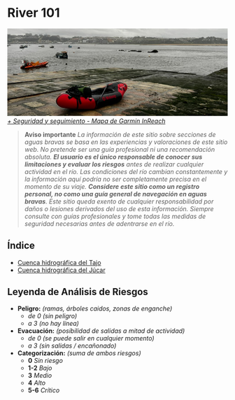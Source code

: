 # River 101
![](./misc/images/portada.jpg)
*[+ Seguridad y seguimiento - Mapa de Garmin InReach](https://share.garmin.com/gpalacios82)*


>**Aviso importante**
*La información de este sitio sobre secciones de aguas bravas se basa en las experiencias y valoraciones de este sitio web. No pretende ser una guía profesional ni una recomendación absoluta. **El usuario es el único responsable de conocer sus limitaciones y evaluar los riesgos** antes de realizar cualquier actividad en el río. Las condiciones del río cambian constantemente y la información aquí podría no ser completamente precisa en el momento de su viaje. **Considere este sitio como un registro personal, no como una guía general de navegación en aguas bravas**. Este sitio queda exento de cualquier responsabilidad por daños o lesiones derivados del uso de esta información. Siempre consulte con guías profesionales y tome todas las medidas de seguridad necesarias antes de adentrarse en el río.*

## Índice
* [Cuenca hidrográfica del Tajo](./CHT/)
* [Cuenca hidrográfica del Júcar](./CHJ/)


## Leyenda de Análisis de Riesgos
* **Peligro:** *(ramas, árboles caidos, zonas de enganche)*
    * *de 0 (sin peligro)*
    * *a 3 (no hay línea)*
* **Evacuación:** *(posibilidad de salidas a mitad de actividad)*
    * *de 0 (se puede salir en cualquier momento)*
    * *a 3 (sin salidas / encañonado)* 
* **Categorización:** *(suma de ambos riesgos)*
    * **0** *Sin riesgo*
    * **1-2** *Bajo*
    * **3** *Medio*
    * **4** *Alto*
    * **5-6** *Crítico*